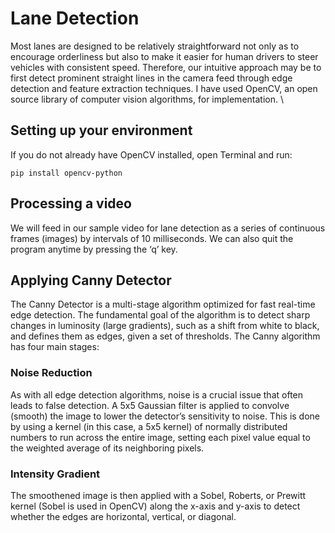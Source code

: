 # Lane Detection
Most lanes are designed to be relatively straightforward not only as to encourage orderliness but also to make it easier for human drivers to steer vehicles with consistent speed. Therefore, our intuitive approach may be to first detect prominent straight lines in the camera feed through edge detection and feature extraction techniques. I have used OpenCV, an open source library of computer vision algorithms, for implementation. \
##  Setting up your environment
If you do not already have OpenCV installed, open Terminal and run:
```
pip install opencv-python
```


## Processing a video
We will feed in our sample video for lane detection as a series of continuous frames (images) by intervals of 10 milliseconds. We can also quit the program anytime by pressing the ‘q’ key.

## Applying Canny Detector
The Canny Detector is a multi-stage algorithm optimized for fast real-time edge detection. The fundamental goal of the algorithm is to detect sharp changes in luminosity (large gradients), such as a shift from white to black, and defines them as edges, given a set of thresholds. The Canny algorithm has four main stages:

### Noise Reduction
As with all edge detection algorithms, noise is a crucial issue that often leads to false detection. A 5x5 Gaussian filter is applied to convolve (smooth) the image to lower the detector’s sensitivity to noise. This is done by using a kernel (in this case, a 5x5 kernel) of normally distributed numbers to run across the entire image, setting each pixel value equal to the weighted average of its neighboring pixels.
### Intensity Gradient
The smoothened image is then applied with a Sobel, Roberts, or Prewitt kernel (Sobel is used in OpenCV) along the x-axis and y-axis to detect whether the edges are horizontal, vertical, or diagonal.

